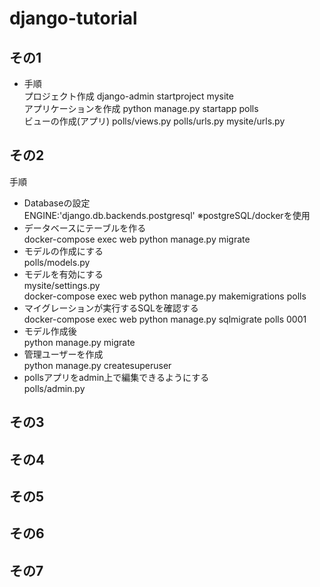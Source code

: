 # django-tutorial  
## その1  
 - 手順  
 プロジェクト作成 django-admin startproject mysite  
 アプリケーションを作成  python manage.py startapp polls  
 ビューの作成(アプリ) polls/views.py  polls/urls.py mysite/urls.py  
## その2  
 手順  
  - Databaseの設定  
  ENGINE:'django.db.backends.postgresql' ※postgreSQL/dockerを使用   
  - データベースにテーブルを作る  
  docker-compose exec web python manage.py migrate  
  - モデルの作成にする  
  polls/models.py  
  - モデルを有効にする  
  mysite/settings.py  
  docker-compose exec web python manage.py makemigrations polls  
  - マイグレーションが実行するSQLを確認する  
  docker-compose exec web python manage.py sqlmigrate polls 0001  
  - モデル作成後  
  python manage.py migrate  
  - 管理ユーザーを作成  
  python manage.py createsuperuser  
  - pollsアプリをadmin上で編集できるようにする  
  polls/admin.py  
## その3  

## その4  

## その5  

## その6  

## その7  